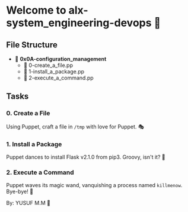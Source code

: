 # Welcome to alx-system_engineering-devops 🚀

## File Structure
- 📁 **0x0A-configuration_management**
  - 📄 0-create_a_file.pp
  - 📄 1-install_a_package.pp
  - 📄 2-execute_a_command.pp

## Tasks


### 0. Create a File
Using Puppet, craft a file in `/tmp` with love for Puppet. 🎭


### 1. Install a Package
Puppet dances to install Flask v2.1.0 from pip3. Groovy, isn't it? 🕺


### 2. Execute a Command
Puppet waves its magic wand, vanquishing a process named `killmenow`. Bye-bye! 👋


By: YUSUF M.M 🌟

